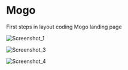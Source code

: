 ﻿# Mogo
First steps in layout coding
Mogo landing page


![Screenshot_1](https://github.com/MaksymusPrime/Mogo/assets/121817168/ea9b145b-0b74-45a8-9b39-dc5f031af2a1)

![Screenshot_3](https://github.com/MaksymusPrime/Mogo/assets/121817168/b9251a26-fa28-43ad-980e-9dd923917be3)

![Screenshot_4](https://github.com/MaksymusPrime/Mogo/assets/121817168/fff936c5-b6a5-4f16-b52c-894d1a93930e)

